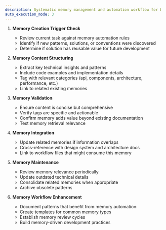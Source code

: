 ```yaml
---
description: Systematic memory management and automation workflow for LightDom development
auto_execution_mode: 3
---
```


1. **Memory Creation Trigger Check**
   - Review current task against memory automation rules
   - Identify if new patterns, solutions, or conventions were discovered
   - Determine if solution has reusable value for future development

2. **Memory Content Structuring**
   - Extract key technical insights and patterns
   - Include code examples and implementation details
   - Tag with relevant categories (api, components, architecture, performance, etc.)
   - Link to related existing memories

3. **Memory Validation**
   - Ensure content is concise but comprehensive
   - Verify tags are specific and actionable
   - Confirm memory adds value beyond existing documentation
   - Test memory retrieval relevance

4. **Memory Integration**
   - Update related memories if information overlaps
   - Cross-reference with design system and architecture docs
   - Link to workflow files that might consume this memory

5. **Memory Maintenance**
   - Review memory relevance periodically
   - Update outdated technical details
   - Consolidate related memories when appropriate
   - Archive obsolete patterns

6. **Memory Workflow Enhancement**
   - Document patterns that benefit from memory automation
   - Create templates for common memory types
   - Establish memory review cycles
   - Build memory-driven development practices